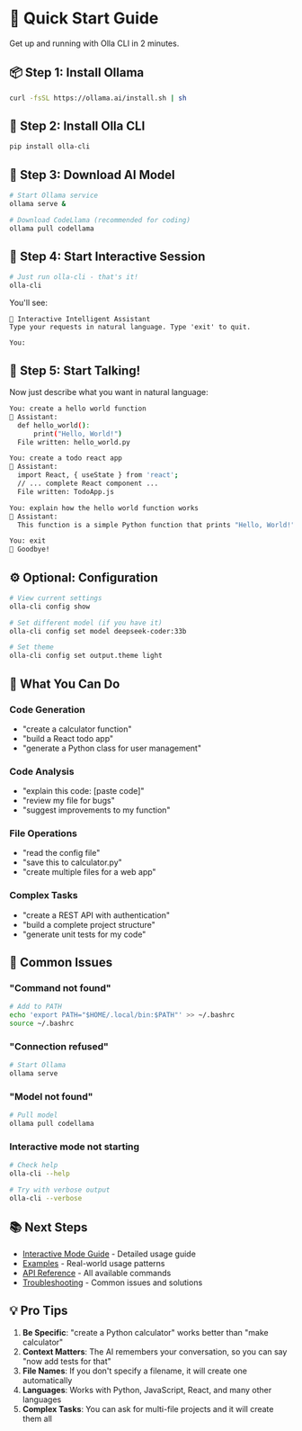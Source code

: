 # 🚀 Quick Start Guide

Get up and running with Olla CLI in 2 minutes.

## 📦 Step 1: Install Ollama

```bash
curl -fsSL https://ollama.ai/install.sh | sh
```

## 🎯 Step 2: Install Olla CLI

```bash
pip install olla-cli
```

## 🤖 Step 3: Download AI Model

```bash
# Start Ollama service
ollama serve &

# Download CodeLlama (recommended for coding)
ollama pull codellama
```

## 🎉 Step 4: Start Interactive Session

```bash
# Just run olla-cli - that's it!
olla-cli
```

You'll see:
```
🤖 Interactive Intelligent Assistant
Type your requests in natural language. Type 'exit' to quit.

You: 
```

## 💬 Step 5: Start Talking!

Now just describe what you want in natural language:

```bash
You: create a hello world function
🤖 Assistant:
  def hello_world():
      print("Hello, World!")
  File written: hello_world.py

You: create a todo react app
🤖 Assistant:
  import React, { useState } from 'react';
  // ... complete React component ...
  File written: TodoApp.js

You: explain how the hello world function works
🤖 Assistant:
  This function is a simple Python function that prints "Hello, World!"...

You: exit
👋 Goodbye!
```

## ⚙️ Optional: Configuration

```bash
# View current settings
olla-cli config show

# Set different model (if you have it)
olla-cli config set model deepseek-coder:33b

# Set theme
olla-cli config set output.theme light
```

## 🎯 What You Can Do

### Code Generation
- "create a calculator function"
- "build a React todo app"
- "generate a Python class for user management"

### Code Analysis
- "explain this code: [paste code]"
- "review my file for bugs"
- "suggest improvements to my function"

### File Operations
- "read the config file"
- "save this to calculator.py"
- "create multiple files for a web app"

### Complex Tasks
- "create a REST API with authentication"
- "build a complete project structure"
- "generate unit tests for my code"

## 🔧 Common Issues

### "Command not found"
```bash
# Add to PATH
echo 'export PATH="$HOME/.local/bin:$PATH"' >> ~/.bashrc
source ~/.bashrc
```

### "Connection refused"
```bash
# Start Ollama
ollama serve
```

### "Model not found"
```bash
# Pull model
ollama pull codellama
```

### Interactive mode not starting
```bash
# Check help
olla-cli --help

# Try with verbose output
olla-cli --verbose
```

## 📚 Next Steps

- [Interactive Mode Guide](./interactive-mode.md) - Detailed usage guide
- [Examples](./examples.md) - Real-world usage patterns
- [API Reference](./api-reference.md) - All available commands
- [Troubleshooting](./troubleshooting.md) - Common issues and solutions

## 💡 Pro Tips

1. **Be Specific**: "create a Python calculator" works better than "make calculator"
2. **Context Matters**: The AI remembers your conversation, so you can say "now add tests for that"
3. **File Names**: If you don't specify a filename, it will create one automatically
4. **Languages**: Works with Python, JavaScript, React, and many other languages
5. **Complex Tasks**: You can ask for multi-file projects and it will create them all